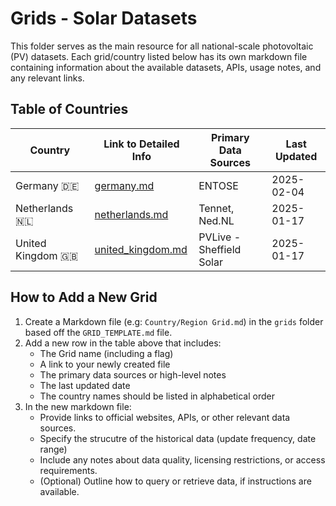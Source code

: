 # Grids - Solar Datasets

This folder serves as the main resource for all national-scale photovoltaic (PV) datasets. Each grid/country listed below has its own markdown file containing information about the available datasets, APIs, usage notes, and any relevant links.

## Table of Countries

| Country             | Link to Detailed Info               | Primary Data Sources     | Last Updated |
| ------------------- | ----------------------------------- | ------------------------ | ------------ |
| Germany 🇩🇪    | [germany.md](germany.md)       | ENTOSE           | 2025-02-04   |
| Netherlands 🇳🇱    | [netherlands.md](netherlands.md)       | Tennet, Ned.NL           | 2025-01-17   |
| United Kingdom 🇬🇧 | [united_kingdom.md](united_kingdom.md) | PVLive - Sheffield Solar | 2025-01-17   |

## How to Add a New Grid

1. Create a Markdown file (e.g: `Country/Region Grid.md`) in the `grids` folder based off the `GRID_TEMPLATE.md` file.
2. Add a new row in the table above that includes:
   - The Grid name (including a flag)
   - A link to your newly created file
   - The primary data sources or high-level notes
   - The last updated date
   - The country names should be listed in alphabetical order
3. In the new markdown file:
   - Provide links to official websites, APIs, or other relevant data sources.
   - Specify the strucutre of the historical data (update frequency, date range)
   - Include any notes about data quality, licensing restrictions, or access requirements.
   - (Optional) Outline how to query or retrieve data, if instructions are available.
